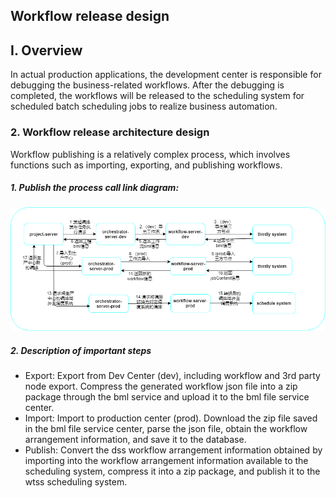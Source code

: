 ## Workflow release design

## I. Overview

In actual production applications, the development center is responsible for debugging the business-related workflows. After the debugging is completed, the workflows will be released to the scheduling system for scheduled batch scheduling jobs to realize business automation.

### 2. Workflow release architecture design

Workflow publishing is a relatively complex process, which involves functions such as importing, exporting, and publishing workflows.

##### 1. Publish the process call link diagram:

![img](images/workflow-publish.png)

##### 2. Description of important steps

- Export: Export from Dev Center (dev), including workflow and 3rd party node export. Compress the generated workflow json file into a zip package through the bml service and upload it to the bml file service center.
- Import: Import to production center (prod). Download the zip file saved in the bml file service center, parse the json file, obtain the workflow arrangement information, and save it to the database.
- Publish: Convert the dss workflow arrangement information obtained by importing into the workflow arrangement information available to the scheduling system, compress it into a zip package, and publish it to the wtss scheduling system.

